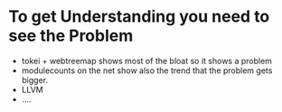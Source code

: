 # To get Understanding you need to see the Problem
- tokei + webtreemap shows most of the bloat so it shows a problem
- modulecounts on the net show also the trend that the problem gets bigger. 
- LLVM
- ....
